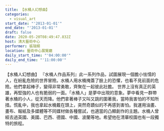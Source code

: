 ```yaml
---
title: 【水桶人幻想曲】
categories:
  - visual_art
start_date: "'2013-01-01'"
end_date: "'2013-01-01'"
draft: false
date: 2020-05-20T08:49:47.832Z
host: 清大藝術中心
performer: 張瑞頻
location: 藝術中心展覽廳
daily_start_time: "'04:00:00'"
daily_end_time: "'11:00:00'"
---
```


【水桶人幻想曲】 『水桶人作品系列』此一系列作品，試圖展現一個膽小怯懦的人，在紛亂危險的世界冒險。水桶人用水桶掩蓋了臉上的恐懼，也看不見前面的危險。他們拿起棒子，變得非常勇敢，齊聚在一起彼此壯膽。 世界上沒有真正的英雄，再堅強的人也有脆弱的一面。「水桶人」是夢中出現的意象。夢中看見一群帶著水桶的小人，從天而降。他們拿著棒子又叫又跳的圍著我，當時我害怕的不知所措。慌亂中，我也拿起水桶戴在頭上，突然奇蹟似的不再感到害怕。我運用油畫、畫布、報紙及多媒體等不同媒材做各種嘗試，也適當的凸顯創作的主題。水桶人曾經去過英國、美國、巴西、德國、中國、波蘭等地。希望他在清華校園也有一段獨特的旅程。